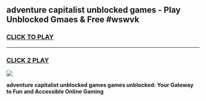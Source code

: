 
## adventure capitalist unblocked games - Play Unblocked Gmaes & Free #wswvk
<h3>
<a href="https://news.freeplayer.one?title=adventure_capitalist_unblocked_games&ref=03M">CLICK TO PLAY</a></h3>
<hr>

<h3>
<a href="https://news.freeplayer.one?title=adventure_capitalist_unblocked_games&ref=03M">CLICK 2 PLAY</a>
  
</h3>

<a href="https://news.freeplayer.one?title=adventure_capitalist_unblocked_games&ref=03M"><img src="https://clearcache.store/games.png"></a>


**adventure capitalist unblocked games games unblocked: Your Gateway to Fun and Accessible Online Gaming**
